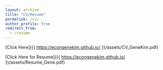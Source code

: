 ```yaml
---
layout: archive
title: "CV/Resume"
permalink: /cv/
author_profile: true
redirect_from:
  - /resume
---
```

[Click Here]({{ https://econgenekim.github.io/ }}/assets/CV_GeneKim.pdf)


[Click Here for Resume]({{ https://econgenekim.github.io/ }}/assets/Resume_Gene.pdf)

